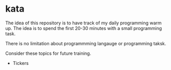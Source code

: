 # kata
The idea of this repository is to have track of my daily programming warm up. 
The idea is to spend the first 20-30 minutes with a small programming task. 

There is no limitation about programmming langauge or programming taksk.


Consider these topics for future training.  

* Tickers  